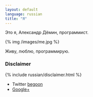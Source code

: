 ```yaml
---
layout: default
language: russian
title: "Я"
---
```

Это я, Александр Дëмин, программист.

{% img /images/me.jpg %}

Живу, люблю, программирую.

### Disclaimer

{% include russian/disclaimer.html %}

* Twitter [begoon][]
* [Google+][]

[begoon]: http://twitter.com/begoon
[Google+]: https://plus.google.com/114157100952261261794?rel=author
